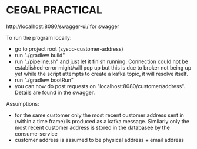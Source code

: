 # CEGAL PRACTICAL

http://localhost:8080/swagger-ui/ for swagger

To run the program locally:
* go to project root (sysco-customer-address)
* run "./gradlew build"
* run "./pipeline.sh" and just let it finish running. Connection could not be established-error might/will pop up but this is due to broker not being up yet while the script attempts to create a kafka topic, it will resolve itself.
* run "./gradlew bootRun"
* you can now do post requests on "localhost:8080/customer/address". Details are found in the swagger.


Assumptions:
* for the same customer only the most recent customer address sent in (within a time frame) is produced as a kafka message. Similarly only the most recent customer address is stored in the databasee by the consume-service
* customer address is assumed to be physical address + email address
